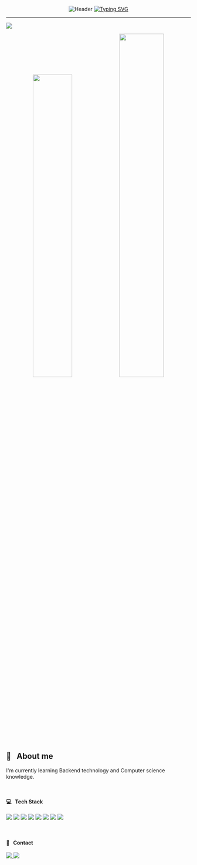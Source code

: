 <div align="center">
  
![Header](https://capsule-render.vercel.app/api?type=waving&color=4E88F7&text=&animation=twinkling&height=80)
[![Typing SVG](https://readme-typing-svg.demolab.com?font=Playball&size=35&pause=1000&color=4E88F7&center=true&vCenter=true&width=435&lines=Welcome+to+My+Github!%20👋)](https://git.io/typing-svg)

</div>

<hr>

<a href="https://hits.seeyoufarm.com"><img src="https://hits.seeyoufarm.com/api/count/incr/badge.svg?url=https%3A%2F%2Fgithub.com%2Fdodam24%2Fhit-counter&count_bg=%234483FF&title_bg=%23555555&icon=&icon_color=%23E7E7E7&title=hits&edge_flat=false"/></a>

<div align="center">
  <!-- Dodam's Githun stats -->
    <img src="https://github-readme-stats.vercel.app/api?username=dodam24&layout=compact&theme=github_dark&hide_border=false&show_icons=true" width="46%">
  <!-- Github Streaks -->
    <img src="https://github-readme-streak-stats.herokuapp.com/?user=dodam24&theme=blueberry-duo" width="49%"> 
  <!-- Top Langs -->
  <!-- <a href="https://github.com/metleeha">
    <img src="https://github-readme-stats.vercel.app/api/top-langs/?username=dodam24&layout=compact&theme=github_dark&hide_border=true">
  </a> -->
</div>
<br>

<!-- ![3D](./profile-3d-contrib/profile-night-rainbow.svg) -->
</div>

<h2> 💬 &nbsp; About me </h2>
  <p>  
  I'm currently learning Backend technology and Computer science knowledge.
  <!-- Hello, I'm Do-dam. I majored in Hotel Management and double majored in Business Administration.
  I worked in the hospitality industry including hotels and airlines.
  After I got interested in Software development, I decided to switch career as a programmer.
  So, I'm currently learning Back-End skills and Front-End skills. 
  I strive to be a developer who learns and grows every day. / I want to be a good developer by making use of my experience so far. -->
    <!-- <sub> I'm currently studying IT knowledge such as Backend technology and Computer science. </sub>
    <br> <sub> - I majored in Hotel Management and double majored in Business Administration. </sub>
    <br> <sub> - I'm interested in collaborating with others and growing up together. </sub> -->
  </p>
<br>

<!-- #### 🛠️ &nbsp; Tech Stack -->
<!-- ![Spring Boot](https://img.shields.io/badge/Spring%20Boot-6DB33F?style=flat-square&logo=Spring%20Boot&logoColor=white)
   ![Oracle](https://img.shields.io/badge/ORACLE-F80000?style=flat-square&logo=oracle&logoColor=white)
   ![MySQL](https://img.shields.io/badge/MySQL-4479A1?style=flat-square&logo=MySQL&logoColor=white)
   ![GitHub](https://img.shields.io/badge/GitHub-181717?style=flat-square&logo=GitHub&logoColor=white) -->

<h4> 💻 &nbsp; Tech Stack </h4>
<p>
<!-- <img src="https://img.shields.io/badge/HTML5-E34F26?style=flat-square&amp;logo=HTML5&amp;logoColor=white">
  <img src="https://img.shields.io/badge/CSS-1572B6?style=flat-square&amp;logo=CSS3&amp;logoColor=white"> -->
  <img src="https://img.shields.io/badge/React-444444?style=flat-square&amp;logo=React">
  <img src="https://img.shields.io/badge/JavaScript-%23323330.svg?style=flat-square&amp;logo=JavaScript&amp;logoColor=%23F7DF1E">
  <img src="https://img.shields.io/badge/Java-007396?style=flat-square&amp;logo=CoffeeScript&amp;logoColor=white">
  <img src="https://img.shields.io/badge/Python-3776AB?style=flat-square&amp;logo=Python&amp;logoColor=FFDD54">
  <img src="https://img.shields.io/badge/Spring-6DB33F?style=flat-square&amp;logo=Spring&amp;logoColor=white">
  <img src="https://img.shields.io/badge/Git-F05032?style=flat-square&amp;logo=git&amp;logoColor=white">
  <img src="https://img.shields.io/badge/Docker-2496ED?style=flat-square&amp;logo=Docker&amp;logoColor=white">
  <img src="https://img.shields.io/badge/Kubernetes-326CE5?style=flat-square&amp;logo=Kubernetes&amp;logoColor=white"> 
</p>
  <br>

<h4> 📨 &nbsp; Contact </h4>
<p>
  <a href="mailto:dodam0724@gmail.com" target="_blank">
    <img src="https://img.shields.io/badge/Gmail-EA4335?style=flat-square&logo=Gmail&logoColor=white"/>
  </a>
    <!-- <img src="https://img.shields.io/badge/Instagram-E4405F?style=flat-square&logo=Instagram&logoColor=white"/> -->
    <!-- <img src="https://img.shields.io/badge/Tistory-FFB80B?style=flat-square&logo=Tistory&logoColor=white"/> -->
  <a href="https://velog.io/@do_dam">
    <img src="https://img.shields.io/badge/Tech%20Blog-11B48A?style=flat-square&logo=Vimeo&logoColor=white"/>
  </a>
    <!-- <img src="https://img.shields.io/badge/GitHub-181717?style=flat-square&logo=GitHub&logoColor=white"/> -->
</p>
